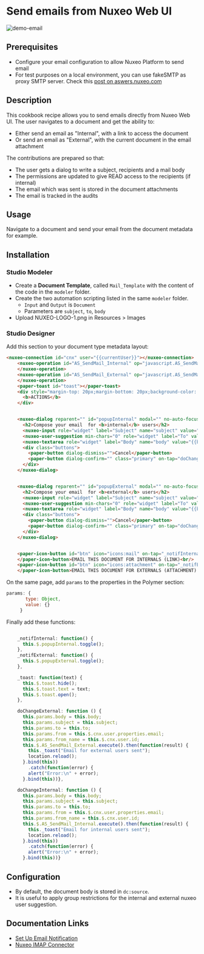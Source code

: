 # Send emails from Nuxeo Web UI

![demo-email](demo-email.gif)

## Prerequisites

- Configure your email configuration to allow Nuxeo Platform to send email
- For test purposes on a local environment, you can use fakeSMTP as proxy SMTP server. Check this [post on aswers.nuxeo.com](https://answers.nuxeo.com/general/q/8ab0a80dead74dc496589244b7984548/How-can-I-setup-a-SMTP-server)

## Description

This cookbook recipe allows you to send emails directly from Nuxeo Web UI. The user navigates to a document and get the ability to:
- Either send an email as "Internal", with a link to access the document
- Or send an email as "External", with the current document in the email attachment

The contributions are prepared so that:
- The user gets a dialog to write a subject, recipients and a mail body
- The permissions are updated to give READ access to the recipients (if internal)
- The email which was sent is stored in the document attachments
- The email is tracked in the audits

## Usage

Navigate to a document and send your email from the document metadata for example.

## Installation

### Studio Modeler

- Create a **Document Template**, called `Mail_Template` with the content of the code in the `modeler` folder.
- Create the two automation scripting listed in the same `modeler` folder.
  - `Input` and `Output` is `Document`
  - Parameters are `subject`, `to`, `body` 
- Upload NUXEO-LOGO-1.png in Resources > Images

### Studio Designer

Add this section to your document type metadata layout:

```html
<nuxeo-connection id="cnx" user="{{currentUser}}"></nuxeo-connection>
    <nuxeo-operation id="AS_SendMail_Internal" op="javascript.AS_SendMail_Internal" input="[[document]]" params="[[params]]">   
    </nuxeo-operation>
    <nuxeo-operation id="AS_SendMail_External" op="javascript.AS_SendMail_External" input="[[document]]" params="[[params]]">   
    </nuxeo-operation>
    <paper-toast id="toast"></paper-toast>
    <div style="margin-top: 20px;margin-bottom: 20px;background-color: #F2F2F2;">
      <b>ACTIONS</b>
    </div>


    <nuxeo-dialog reparent="" id="popupInternal" modal="" no-auto-focus="">
      <h2>Compose your email  for <b>internal</b> users</h2>
      <nuxeo-input role="widget" label="Subject" name="subject" value="{{subject}}"></nuxeo-input>
      <nuxeo-user-suggestion min-chars="0" role="widget" label="To" value="{{to}}" search-type="USER_TYPE" multiple=""></nuxeo-user-suggestion>
      <nuxeo-textarea role="widget" label="Body" name="body" value="{{body}}" rows="3"></nuxeo-textarea>
      <div class="buttons">
        <paper-button dialog-dismiss="">Cancel</paper-button>
        <paper-button dialog-confirm="" class="primary" on-tap="doChangeInternal">Send email</paper-button>
      </div>
    </nuxeo-dialog>


    <nuxeo-dialog reparent="" id="popupExternal" modal="" no-auto-focus="">
      <h2>Compose your email  for <b>external</b> users</h2>
      <nuxeo-input role="widget" label="Subject" name="subject" value="{{subject}}"></nuxeo-input>
      <nuxeo-user-suggestion min-chars="0" role="widget" label="To" value="{{to}}" search-type="USER_TYPE" multiple=""></nuxeo-user-suggestion>
      <nuxeo-textarea role="widget" label="Body" name="body" value="{{body}}" rows="3"></nuxeo-textarea>
      <div class="buttons">
        <paper-button dialog-dismiss="">Cancel</paper-button>
        <paper-button dialog-confirm="" class="primary" on-tap="doChangeExternal">Send email</paper-button>
      </div>
    </nuxeo-dialog>


    <paper-icon-button id="btn" icon="icons:mail" on-tap="_notifInternal">
    </paper-icon-button>EMAIL THIS DOCUMENT FOR INTERNALS (LINK)<br/>
    <paper-icon-button id="btn" icon="icons:attachment" on-tap="_notifExternal">
    </paper-icon-button>EMAIL THIS DOCUMENT FOR EXTERNALS (ATTACHMENT)
```

On the same page, add `params` to the properties in the Polymer section:

```js
params: {
       type: Object,
       value: {}
     }
```

Finally add these functions:

```js

    _notifInternal: function() {
      this.$.popupInternal.toggle();
    },
    _notifExternal: function() {
      this.$.popupExternal.toggle();
    },

    _toast: function(text) {
      this.$.toast.hide();
      this.$.toast.text = text;
      this.$.toast.open();
    },

    doChangeExternal: function () {
      this.params.body = this.body;
      this.params.subject = this.subject;
      this.params.to = this.to;
      this.params.from = this.$.cnx.user.properties.email;
      this.params.from_name = this.$.cnx.user.id;
      this.$.AS_SendMail_External.execute().then(function(result) {
        this._toast("Email for external users sent");
        location.reload();
      }.bind(this))
        .catch(function(error) {
        alert("Error:\n" + error);
      }.bind(this))},

    doChangeInternal: function () {
      this.params.body = this.body;
      this.params.subject = this.subject;
      this.params.to = this.to;
      this.params.from = this.$.cnx.user.properties.email;
      this.params.from_name = this.$.cnx.user.id;
      this.$.AS_SendMail_Internal.execute().then(function(result) {
        this._toast("Email for internal users sent");
        location.reload();
      }.bind(this))
        .catch(function(error) {
        alert("Error:\n" + error);
      }.bind(this))}
```

## Configuration

- By default, the document body is stored in `dc:source`.
- It is useful to apply group restrictions for the internal and external nuxeo user suggestion.

## Documentation Links

- [Set Up Email Notification](https://doc.nuxeo.com/nxdoc/set-up-email-notification/)
- [Nuxeo IMAP Connector](https://doc.nuxeo.com/userdoc/nuxeo-imap-connector/)
